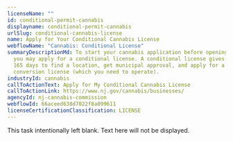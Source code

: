```yaml
---
licenseName: ""
id: conditional-permit-cannabis
displayname: conditional-permit-cannabis
urlSlug: conditional-cannabis-license
name: Apply for Your Conditional Cannabis License
webflowName: "Cannabis: Conditional License"
summaryDescriptionMd: To start your cannabis application before opening a site,
  you may apply for a conditional license. A conditional license gives you up to
  165 days to find a location, get municipal approval, and apply for a
  conversion license (which you need to operate).
industryId: cannabis
callToActionText: Apply for My Conditional Cannabis License
callToActionLink: https://www.nj.gov/cannabis/businesses/
agencyId: nj-cannabis-commission
webflowId: 66aceed638d7022f8a099611
licenseCertificationClassification: LICENSE
---
```


This task intentionally left blank. Text here will not be displayed.
